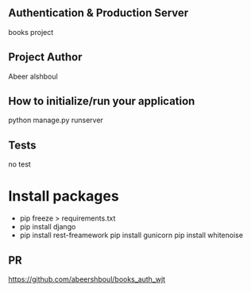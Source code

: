 ## Authentication & Production Server

books project

## Project Author

Abeer alshboul

## How to initialize/run your application

python manage.py runserver

## Tests

no test

# Install packages

* pip freeze > requirements.txt 
* pip install django
* pip install rest-freamework
pip install gunicorn
pip install whitenoise

## PR
https://github.com/abeershboul/books_auth_wjt
